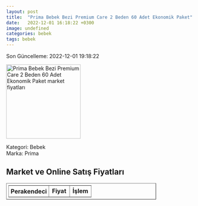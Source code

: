 ```yaml
---
layout: post
title:  "Prima Bebek Bezi Premium Care 2 Beden 60 Adet Ekonomik Paket"
date:   2022-12-01 16:18:22 +0300
image: undefined
categories: bebek
tags: bebek
---
```


Son Güncelleme: 2022-12-01 19:18:22

<img src="undefined" width="200" alt="Prima Bebek Bezi Premium Care 2 Beden 60 Adet Ekonomik Paket market fiyatları" />

Kategori: Bebek
<br />
Marka: Prima

<h2>Market ve Online Satış Fiyatları</h2>

<table border="1" style="padding: 5px;width:80%;">
  <tr>
    <td style="padding: 5px;"><strong>Perakendeci</strong></td>
    <td><strong>Fiyat</strong></td>
    <td><strong>İşlem</strong></td>
  </tr>
  
</table>
